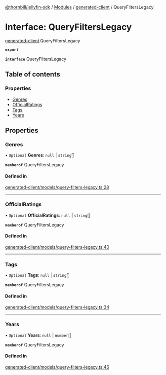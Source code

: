 [@thornbill/jellyfin-sdk](../README.md) / [Modules](../modules.md) / [generated-client](../modules/generated_client.md) / QueryFiltersLegacy

# Interface: QueryFiltersLegacy

[generated-client](../modules/generated_client.md).QueryFiltersLegacy

**`export`**

**`interface`** QueryFiltersLegacy

## Table of contents

### Properties

- [Genres](generated_client.QueryFiltersLegacy.md#genres)
- [OfficialRatings](generated_client.QueryFiltersLegacy.md#officialratings)
- [Tags](generated_client.QueryFiltersLegacy.md#tags)
- [Years](generated_client.QueryFiltersLegacy.md#years)

## Properties

### Genres

• `Optional` **Genres**: ``null`` \| `string`[]

**`memberof`** QueryFiltersLegacy

#### Defined in

[generated-client/models/query-filters-legacy.ts:28](https://github.com/thornbill/jellyfin-sdk-typescript/blob/eb13db7/src/generated-client/models/query-filters-legacy.ts#L28)

___

### OfficialRatings

• `Optional` **OfficialRatings**: ``null`` \| `string`[]

**`memberof`** QueryFiltersLegacy

#### Defined in

[generated-client/models/query-filters-legacy.ts:40](https://github.com/thornbill/jellyfin-sdk-typescript/blob/eb13db7/src/generated-client/models/query-filters-legacy.ts#L40)

___

### Tags

• `Optional` **Tags**: ``null`` \| `string`[]

**`memberof`** QueryFiltersLegacy

#### Defined in

[generated-client/models/query-filters-legacy.ts:34](https://github.com/thornbill/jellyfin-sdk-typescript/blob/eb13db7/src/generated-client/models/query-filters-legacy.ts#L34)

___

### Years

• `Optional` **Years**: ``null`` \| `number`[]

**`memberof`** QueryFiltersLegacy

#### Defined in

[generated-client/models/query-filters-legacy.ts:46](https://github.com/thornbill/jellyfin-sdk-typescript/blob/eb13db7/src/generated-client/models/query-filters-legacy.ts#L46)
